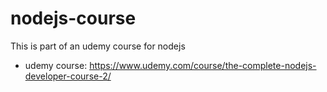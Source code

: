 # nodejs-course
This is part of an udemy course for nodejs
- udemy course: https://www.udemy.com/course/the-complete-nodejs-developer-course-2/
